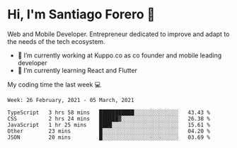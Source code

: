 # Hi, I'm Santiago Forero 👋
Web and Mobile Developer. Entrepreneur dedicated to improve and adapt to the needs of the tech ecosystem.

- 🔭 I’m currently working at Kuppo.co as co founder and mobile leading developer
- 🌱 I’m currently learning React and Flutter

My coding time the last week 💻
<!--START_SECTION:waka-->
```text
Week: 26 February, 2021 - 05 March, 2021

TypeScript   3 hrs 58 mins   ███████████░░░░░░░░░░░░░░   43.43 % 
CSS          2 hrs 24 mins   ██████▓░░░░░░░░░░░░░░░░░░   26.38 % 
JavaScript   1 hr 25 mins    ████░░░░░░░░░░░░░░░░░░░░░   15.61 % 
Other        23 mins         █░░░░░░░░░░░░░░░░░░░░░░░░   04.20 % 
JSON         20 mins         █░░░░░░░░░░░░░░░░░░░░░░░░   03.69 % 
```
<!--END_SECTION:waka-->

